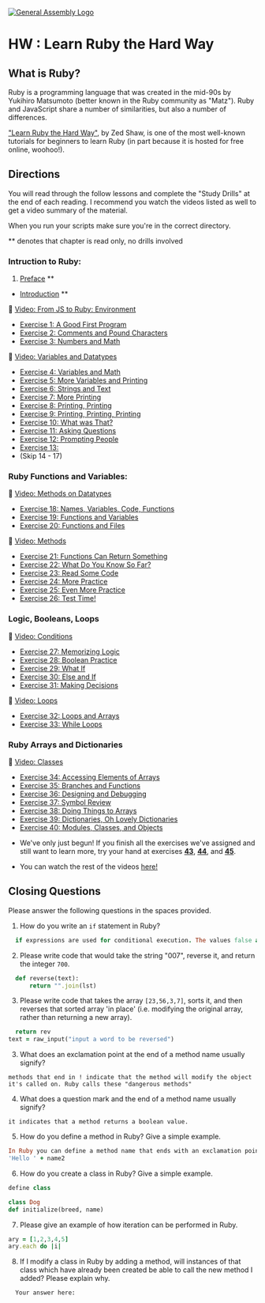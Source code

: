 [![General Assembly Logo](https://camo.githubusercontent.com/1a91b05b8f4d44b5bbfb83abac2b0996d8e26c92/687474703a2f2f692e696d6775722e636f6d2f6b6538555354712e706e67)](https://generalassemb.ly/education/web-development-immersive)

# HW : Learn Ruby the Hard Way

## What is Ruby?

Ruby is a programming language that was created in the mid-90s by Yukihiro Matsumoto (better known in the Ruby community as "Matz"). Ruby and JavaScript
share a number of similarities, but also a number of differences.

["Learn Ruby the Hard Way"](https://learnrubythehardway.org/book), by Zed Shaw, is one of the most well-known tutorials for beginners to learn Ruby
(in part because it is hosted for free online, woohoo!).

## Directions

You will read through the follow lessons and complete the "Study Drills" at the end of each reading. I recommend you watch the videos listed as well to get a video summary of the material.

When you run your scripts make sure you're in the correct directory.

** denotes that chapter is read only, no drills involved


### Intruction to Ruby:

1. [Preface](https://learnrubythehardway.org/book/preface.html) **
- [Introduction](https://learnrubythehardway.org/book/intro.html) **

:movie_camera: [Video: From JS to Ruby: Environment](https://www.youtube.com/watch?v=nP4A3_bzP5I&index=1&list=PLw1xVKFbouelGegt-oL_Eip2GSUhr-a66)

- [Exercise 1: A Good First Program](https://learnrubythehardway.org/book/ex1.html)
- [Exercise 2: Comments and Pound Characters](https://learnrubythehardway.org/book/ex2.html)
- [Exercise 3: Numbers and Math ](https://learnrubythehardway.org/book/ex3.html)

:movie_camera: [Video: Variables and Datatypes](https://www.youtube.com/watch?v=GxVhqoJ50xg&index=2&list=PLw1xVKFbouelGegt-oL_Eip2GSUhr-a66)

- [Exercise 4: Variables and Math](https://learnrubythehardway.org/book/ex4.html)
- [Exercise 5: More Variables and Printing](https://learnrubythehardway.org/book/ex5.html)
- [Exercise 6: Strings and Text](https://learnrubythehardway.org/book/ex6.html)
- [Exercise 7: More Printing](https://learnrubythehardway.org/book/ex7.html)
- [Exercise 8: Printing, Printing](https://learnrubythehardway.org/book/ex8.html)
- [Exercise 9: Printing, Printing, Printing](https://learnrubythehardway.org/book/ex9.html)
- [Exercise 10: What was That?](https://learnrubythehardway.org/book/ex10.html)
- [Exercise 11: Asking Questions](https://learnrubythehardway.org/book/ex11.html)
- [Exercise 12: Prompting People](https://learnrubythehardway.org/book/ex12.html)
- [Exercise 13:](https://learnrubythehardway.org/book/ex13.html)
- (Skip 14 - 17)

### Ruby Functions and Variables:
:movie_camera: [Video: Methods on Datatypes](https://www.youtube.com/watch?v=RSDkqdyqHBg&index=3&list=PLw1xVKFbouelGegt-oL_Eip2GSUhr-a66)

- [Exercise 18: Names, Variables, Code, Functions](https://learnrubythehardway.org/book/ex18.html)
- [Exercise 19: Functions and Variables](https://learnrubythehardway.org/book/ex19.html)
- [Exercise 20: Functions and Files](https://learnrubythehardway.org/book/ex20.html)

:movie_camera: [Video: Methods](https://www.youtube.com/watch?v=-i6y5Xp-60c&index=4&list=PLw1xVKFbouelGegt-oL_Eip2GSUhr-a66)

- [Exercise 21: Functions Can Return Something](https://learnrubythehardway.org/book/ex21.html)
- [Exercise 22: What Do You Know So Far?](https://learnrubythehardway.org/book/ex22.html)
- [Exercise 23: Read Some Code](https://learnrubythehardway.org/book/ex23.html)
- [Exercise 24: More Practice](https://learnrubythehardway.org/book/ex24.html)
- [Exercise 25: Even More Practice](https://learnrubythehardway.org/book/ex25.html)
- [Exercise 26: Test Time!](https://learnrubythehardway.org/book/ex26.html)

### Logic, Booleans, Loops

:movie_camera: [Video: Conditions](https://www.youtube.com/watch?v=KXrZ7yg5OQk&index=6&list=PLw1xVKFbouelGegt-oL_Eip2GSUhr-a66)

- [Exercise 27: Memorizing Logic](https://learnrubythehardway.org/book/ex27.html)
- [Exercise 28: Boolean Practice](https://learnrubythehardway.org/book/ex28.html)
- [Exercise 29: What If](https://learnrubythehardway.org/book/ex29.html)
- [Exercise 30: Else and If](https://learnrubythehardway.org/book/ex30.html)
- [Exercise 31: Making Decisions](https://learnrubythehardway.org/book/ex31.html)

:movie_camera: [Video: Loops](https://www.youtube.com/watch?v=RuXaEseS6hU&index=7&list=PLw1xVKFbouelGegt-oL_Eip2GSUhr-a66)

- [Exercise 32: Loops and Arrays](https://learnrubythehardway.org/book/ex32.html)
- [Exercise 33: While Loops](https://learnrubythehardway.org/book/ex33.html)

### Ruby Arrays and Dictionaries

:movie_camera: [Video: Classes](https://www.youtube.com/watch?v=r6wVziWXYWI&index=11&list=PLw1xVKFbouelGegt-oL_Eip2GSUhr-a66)

- [Exercise 34: Accessing Elements of Arrays](https://learnrubythehardway.org/book/ex34.html)
- [Exercise 35: Branches and Functions](https://learnrubythehardway.org/book/ex35.html)
- [Exercise 36: Designing and Debugging](https://learnrubythehardway.org/book/ex36.html)
- [Exercise 37: Symbol Review](https://learnrubythehardway.org/book/ex37.html)
- [Exercise 38: Doing Things to Arrays](https://learnrubythehardway.org/book/ex38.html)
- [Exercise 39: Dictionaries, Oh Lovely Dictionaries](https://learnrubythehardway.org/book/ex39.html)
- [Exercise 40: Modules, Classes, and Objects](https://learnrubythehardway.org/book/ex40.html)


* We've only just begun! If you finish all the exercises we've assigned and still want to learn more, try your hand at exercises [**43**](https://learnrubythehardway.org/book/ex43.html), [**44**](https://learnrubythehardway.org/book/ex44.html), and [**45**](https://learnrubythehardway.org/book/ex45.html).

* You can watch the rest of the videos [here!](https://www.youtube.com/playlist?list=PLw1xVKFbouelGegt-oL_Eip2GSUhr-a66)

## Closing Questions

Please answer the following questions in the spaces provided.

1.  How do you write an `if` statement in Ruby?

  ```ruby
    if expressions are used for conditional execution. The values false and nil are false, and everything else are true. Notice Ruby uses elsif, not else if nor elif.
  ```

2.  Please write code that would take the string "007", reverse it,
    and return the integer `700`.

  ```ruby
    def reverse(text):
        return "".join(lst)

  ```

3.  Please write code that takes the array `[23,56,3,7]`, sorts it,
    and then reverses that sorted array 'in place'
    (i.e. modifying the original array, rather than returning a new array).

  ```ruby
    return rev
text = raw_input("input a word to be reversed")
  ```

3.  What does an exclamation point at the end of a method name usually signify?

  ```text
  methods that end in ! indicate that the method will modify the object it's called on. Ruby calls these "dangerous methods"
  ```

4.  What does a question mark and the end of a method name usually signify?

  ```text
  it indicates that a method returns a boolean value.
  ```

5.  How do you define a method in Ruby? Give a simple example.

  ```ruby
  In Ruby you can define a method name that ends with an exclamation point or bang. def hello2 name2  
  'Hello ' + name2
  ```

6.  How do you create a class in Ruby? Give a simple example.

  ```ruby
  define class

  class Dog  
  def initialize(breed, name)
  ```

7. Please give an example of how iteration can be performed in Ruby.

  ```ruby
ary = [1,2,3,4,5]
ary.each do |i|
  ```

8.  If I modify a class in Ruby by adding a method, will instances of that class
    which have already been created be able to call the new method I added?
    Please explain why.

  ```text
    Your answer here:
  ```

